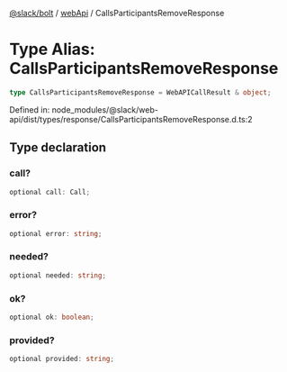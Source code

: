 [@slack/bolt](../../../../index.md) / [webApi](../index.md) / CallsParticipantsRemoveResponse

# Type Alias: CallsParticipantsRemoveResponse

```ts
type CallsParticipantsRemoveResponse = WebAPICallResult & object;
```

Defined in: node\_modules/@slack/web-api/dist/types/response/CallsParticipantsRemoveResponse.d.ts:2

## Type declaration

### call?

```ts
optional call: Call;
```

### error?

```ts
optional error: string;
```

### needed?

```ts
optional needed: string;
```

### ok?

```ts
optional ok: boolean;
```

### provided?

```ts
optional provided: string;
```

